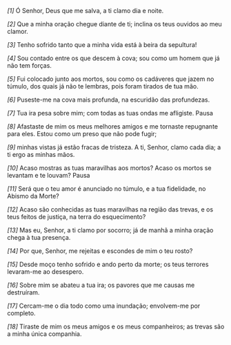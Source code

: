 *[1]* Ó Senhor, Deus que me salva, a ti clamo dia e noite.

*[2]* Que a minha oração chegue diante de ti; inclina os teus ouvidos ao meu clamor.

*[3]* Tenho sofrido tanto que a minha vida está à beira da sepultura!

*[4]* Sou contado entre os que descem à cova; sou como um homem que já não tem forças.

*[5]* Fui colocado junto aos mortos, sou como os cadáveres que jazem no túmulo, dos quais já não te lembras, pois foram tirados de tua mão.

*[6]* Puseste-me na cova mais profunda, na escuridão das profundezas.

*[7]* Tua ira pesa sobre mim; com todas as tuas ondas me afligiste. Pausa

*[8]* Afastaste de mim os meus melhores amigos e me tornaste repugnante para eles. Estou como um preso que não pode fugir;

*[9]* minhas vistas já estão fracas de tristeza. A ti, Senhor, clamo cada dia; a ti ergo as minhas mãos.

*[10]* Acaso mostras as tuas maravilhas aos mortos? Acaso os mortos se levantam e te louvam? Pausa

*[11]* Será que o teu amor é anunciado no túmulo, e a tua fidelidade, no Abismo da Morte?

*[12]* Acaso são conhecidas as tuas maravilhas na região das trevas, e os teus feitos de justiça, na terra do esquecimento?

*[13]* Mas eu, Senhor, a ti clamo por socorro; já de manhã a minha oração chega à tua presença.

*[14]* Por que, Senhor, me rejeitas e escondes de mim o teu rosto?

*[15]* Desde moço tenho sofrido e ando perto da morte; os teus terrores levaram-me ao desespero.

*[16]* Sobre mim se abateu a tua ira; os pavores que me causas me destruíram.

*[17]* Cercam-me o dia todo como uma inundação; envolvem-me por completo.

*[18]* Tiraste de mim os meus amigos e os meus companheiros; as trevas são a minha única companhia.

